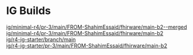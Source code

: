 # IG Builds  
[ig/minimal-r4/pr-3/main/FROM-ShahimEssaid/fhirware/main-b2--merged](https://ShahimEssaid.github.io/tmp-io/ig/minimal-r4/pr-3/main/FROM-ShahimEssaid/fhirware/main-b2--merged/index.html?version=0dad0a352d09212e96c40f9478b74baf2ea258ca)  
[ig/minimal-r4/pr-3/main/FROM-ShahimEssaid/fhirware/main-b2](https://ShahimEssaid.github.io/tmp-io/ig/minimal-r4/pr-3/main/FROM-ShahimEssaid/fhirware/main-b2/index.html?version=0dad0a352d09212e96c40f9478b74baf2ea258ca)  
[ig/r4-ig-starter/branch/main](https://ShahimEssaid.github.io/tmp-io/ig/r4-ig-starter/branch/main/index.html)  
[ig/r4-ig-starter/pr-3/main/FROM-ShahimEssaid/fhirware/main-b2](https://ShahimEssaid.github.io/tmp-io/ig/r4-ig-starter/pr-3/main/FROM-ShahimEssaid/fhirware/main-b2/index.html?version=29f5646ecb0841660d3b3ba60dab4fb5c687bbe7)  
